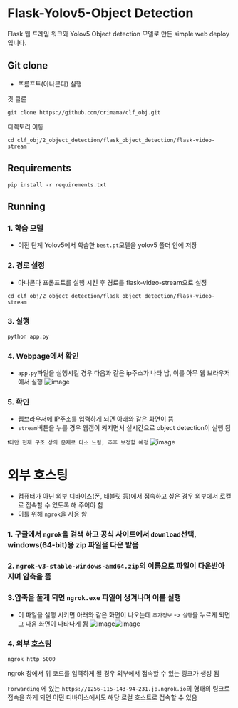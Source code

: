 # Flask-Yolov5-Object Detection 
Flask 웹 프레임 워크와 Yolov5 Object detection 모델로 만든 simple web deploy 입니다. 

## Git clone 
- 프롬프트(아나콘다) 실행 

깃 클론 
```
git clone https://github.com/crimama/clf_obj.git
```
디렉토리 이동 
```
cd clf_obj/2_object_detection/flask_object_detection/flask-video-stream
```

## Requirements ##
```
pip install -r requirements.txt
```

## Running ##
### 1. 학습 모델 
- 이전 단계 Yolov5에서 학습한 `best.pt`모델을 yolov5 폴더 안에 저장 
### 2. 경로 설정 
- 아나콘다 프롬프트를 실행 시킨 후 경로를 flask-video-stream으로 설정 
```
cd clf_obj/2_object_detection/flask_object_detection/flask-video-stream
```
### 3. 실행 
```
python app.py
```
### 4. Webpage에서 확인 
- `app.py`파일을 실행시킬 경우 다음과 같은 ip주소가 나타 남, 이를 아무 웹 브라우저에서 실행 
![image](https://user-images.githubusercontent.com/92499881/177930649-2946251d-79c8-4032-b556-7beca74bf521.png)
### 5. 확인 
- 웹브라우저에 IP주소를 입력하게 되면 아래와 같은 화면이 뜸 
- `stream`버튼을 누를 경우 웹캠이 켜지면서 실시간으로 object detection이 실행 됨 


`❗다만 현재 구조 상의 문제로 다소 느림, 추후 보정할 예정` 
![image](https://user-images.githubusercontent.com/92499881/177930753-fc54c71f-ca1e-47d0-835e-78af684530a9.png)


# 외부 호스팅 
- 컴퓨터가 아닌 외부 디바이스(폰, 태블릿 등)에서 접속하고 싶은 경우 외부에서 로컬로 접속할 수 있도록 해 주어야 함 
- 이를 위해 `ngrok`을 사용 함 
### 1. 구글에서 `ngrok`을 검색 하고 공식 사이트에서 `download`선택, windows(64-bit)용 zip 파일을 다운 받음 
### 2. `ngrok-v3-stable-windows-amd64.zip`의 이름으로 파일이 다운받아 지며 압축을 품 
### 3.압축을 풀게 되면 `ngrok.exe` 파일이 생겨나며 이를 실행
  - 이 파일을 실행 시키면 아래와 같은 화면이 나오는데 `추가정보` -> `실행`을 누르게 되면 그 다음 화면이 나타나게 됨 
![image](https://user-images.githubusercontent.com/92499881/177932166-3508ff1d-2d27-41cd-aa75-bd896519313d.png)![image](https://user-images.githubusercontent.com/92499881/177932241-54731e51-3ef6-4278-832c-238066226762.png)

### 4. 외부 호스팅 
```
ngrok http 5000 
```
ngrok 창에서 위 코드를 입력하게 될 경우 외부에서 접속할 수 있는 링크가 생성 됨 

`Forwarding` 에 있는 `https://1256-115-143-94-231.jp.ngrok.io`의 형태의 링크로 접속을 하게 되면 어떤 디바이스에서도 해당 로컬 호스트로 접속할 수 있음 

